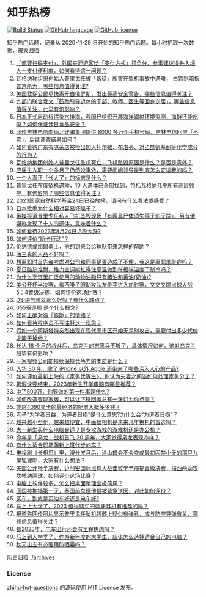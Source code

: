 # 知乎热榜
[![Build Status](https://github.com/ToWeLong/zhihu-hot-questions/workflows/CI/badge.svg)](https://github.com/ToWeLong/zhihu-hot-questions/actions)
[![GitHub language](https://img.shields.io/badge/language-golang-orange.svg)](https://golang.org/)
[![GitHub license](https://img.shields.io/github/license/ToWeLong/zhihu-hot-questions)](https://github.com/ToWeLong/zhihu-hot-questions/blob/main/LICENSE)

知乎热门话题，记录从 2020-11-29 日开始的知乎热门话题。每小时抓取一次数据，按天[归档](./archives)

<!-- BEGIN -->

1. [「都要扫码支付」，外国来沪游客给「支付方式」打负分，参事建议提升入境人士支付便利度，如何看待这一问题？](https://www.zhihu.com/question/618743422)
1. [瓦格纳称组织创始人普里戈任被「叛徒」所害在坠机事故中遇难， 白宫则暗指普京所为，哪些信息值得关注?](https://www.zhihu.com/question/618879909)
1. [美国敦促公民尽快离开白俄罗斯，发出最高安全警告，哪些信息值得关注？](https://www.zhihu.com/question/618522602)
1. [九部门联合发文「鼓励引导退休的干部、教师、医生等回乡定居」，哪些信息值得关注，此举有何影响？](https://www.zhihu.com/question/618708564)
1. [日本正式启动核污染水排海，我国已组织开展海洋辐射环境监测，海鲜还能吃吗？如何保证涉日食品安全？](https://www.zhihu.com/question/618895483)
1. [网传吉林电信向缅北诈骗集团提供 8000 多万个手机号码，吉林电信回应「不实」，后续调查结果如何？](https://www.zhihu.com/question/618757161)
1. [如何看待广东有凉茶店被检出加入扑尔敏、布洛芬、对乙酰氨基酚等化学成分的行为？](https://www.zhihu.com/question/618322081)
1. [瓦格纳集团创始人普里戈任坠机死亡，飞机坠毁原因是什么？是否是意外？](https://www.zhihu.com/question/618879786)
1. [应届生入职一个多月了仍然没事做，需要问问领导是到底怎么安排我的吗？](https://www.zhihu.com/question/617340183)
1. [一个人真正「长大了」的标志是什么？](https://www.zhihu.com/question/616797284)
1. [普里戈任在俄坠机遇难，10 人遗体已全部找到，包括瓦格纳几乎所有高层领导，有何影响？哪些信息值得关注？](https://www.zhihu.com/question/618859857)
1. [2023国家自然科学基金24日已经放榜，请问有什么看法或感受？](https://www.zhihu.com/question/618885859)
1. [日本歌手为什么相对容易坏嗓子？](https://www.zhihu.com/question/39843507)
1. [俄媒报道普里戈任私人飞机坠毁现场「有两具尸体消失得无影无踪」，另有俄媒称发现了十人的遗体，意味着什么？](https://www.zhihu.com/question/618904147)
1. [如何看待2023年8月24日 A股大跌?](https://www.zhihu.com/question/618742963)
1. [如何评价“断卡行动”？](https://www.zhihu.com/question/618135691)
1. [伦纳德或加盟勇士，他的到来会给球队带来怎样的帮助？](https://www.zhihu.com/question/618540269)
1. [唐三真的人品不好吗？](https://www.zhihu.com/question/616180745)
1. [想离职时首先会考虑对公司和同事是否造成了不便，我这是离职羞耻症吗？](https://www.zhihu.com/question/618454650)
1. [夏日酷热难耐，格力空调能扛得住高温做到在极端温度下制冷吗？](https://www.zhihu.com/question/618536892)
1. [为什么烹饪里广泛使用的动物油脂只有猪油和黄油(奶油)?](https://www.zhihu.com/question/618267494)
1. [美公开杯半决赛，梅西嗓子眼助攻队友绝平进入加时赛，又又又踢点球大战5：4晋级决赛，如何评价这场比赛？](https://www.zhihu.com/question/618894283)
1. [DSI进气道就那么好吗？有什么缺点？](https://www.zhihu.com/question/317266486)
1. [055驱逐舰  是个什么概念?](https://www.zhihu.com/question/532513340)
1. [如何正确对待「嫉妒」的情绪？](https://www.zhihu.com/question/617976890)
1. [如何看待程序员不写注释这一现象？](https://www.zhihu.com/question/587864724)
1. [假如一个阿斯塔特突然出现在现代闹市区开始无差别攻击，需要付出多少代价才能干掉他？](https://www.zhihu.com/question/618779481)
1. [长达 18 个月的战斗后，乌克兰的志愿兵不够了，具体情况如何，这对乌克兰局势有何影响？](https://www.zhihu.com/question/618780980)
1. [一家视频公司能持续保持竞争力的本质是什么？](https://www.zhihu.com/question/618785500)
1. [入华 30 年，除了 iPhone 以外 Apple 还带来了哪些深入人心的产品?](https://www.zhihu.com/question/617983104)
1. [如何评价最新上映的《家务优等生》，你认为夫妻之间该如何处理家务分工？](https://www.zhihu.com/question/618783123)
1. [暑假快要结束，2023年新生开学电脑有哪些推荐？](https://www.zhihu.com/question/617711268)
1. [中了500万，你要做的第一件事是什么?](https://www.zhihu.com/question/614255223)
1. [如何改造智能家居，可以让下班回家总有一盏灯为你点亮？](https://www.zhihu.com/question/617445211)
1. [能跑4090显卡的最经济的配置大概多少钱？](https://www.zhihu.com/question/618014534)
1. [老子“为学者日益，为道者日损”是什么意思?为什么会“为道者日损”？](https://www.zhihu.com/question/614438771)
1. [越来越小型化，越来越便宜，中画幅相机是未来几年换机的首选吗？](https://www.zhihu.com/question/617744297)
1. [大一新生买什么电脑合适？是专攻游戏的游戏机还是办公机？](https://www.zhihu.com/question/618444465)
1. [今年是「枭龙」战机首飞 20 周年，大家觉得枭龙表现咋样？](https://www.zhihu.com/question/618738986)
1. [有什么适合职场萌新上班代步的车？](https://www.zhihu.com/question/617580196)
1. [电视剧《长相思》里，漫长岁月后，涂山璟会不会变成最初囚禁小夭的那只九尾狐狸呢，大家有什么想法？](https://www.zhihu.com/question/618495355)
1. [美国公开杯半决赛，迈阿密国际点球大战击败辛辛那提晋级决赛，梅西两助攻坎帕纳两球，如何评价这场比赛？](https://www.zhihu.com/question/618882930)
1. [电脑上软件较多，怎么把桌面整理出极简风？](https://www.zhihu.com/question/617552794)
1. [回国被拘捕第一天，泰国前总理他信被紧急送医，对此如何评价？](https://www.zhihu.com/question/618718182)
1. [买车，到底是买油车好还是电车好?](https://www.zhihu.com/question/616908884)
1. [马上上大学了，2023 值得购买的蓝牙耳机有推荐的吗？](https://www.zhihu.com/question/609634972)
1. [报道称网传照片显示普里戈任坠机残骸上疑似有弹孔，或与防空导弹有关，哪些信息值得关注？](https://www.zhihu.com/question/618886129)
1. [都2023年，电车出行还会有里程焦虑吗？](https://www.zhihu.com/question/615566049)
1. [马上到入学季了，作为新年度的大学生，应该怎么选择适合自己的电脑？](https://www.zhihu.com/question/617730302)
1. [秋天出去有必要用防晒霜吗？](https://www.zhihu.com/question/615983266)

<!-- END -->

历史归档 [./archives](./archives)


### License
[zhihu-hot-questions](https://github.com/towelong/zhihu-hot-questions) 的源码使用 MIT License 发布。